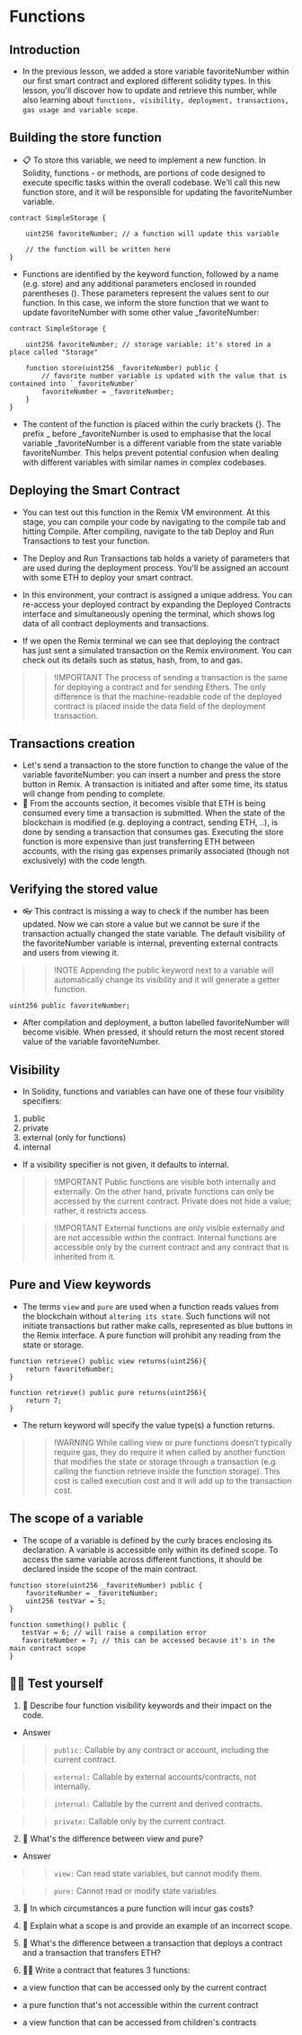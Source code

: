 # Functions

## Introduction
- In the previous lesson, we added a store variable favoriteNumber within our first smart contract and explored different solidity types. In this lesson, you'll discover how to update and retrieve this number, while also learning about `functions, visibility, deployment, transactions, gas usage and variable scope`.

## Building the store function
- 📋 To store this variable, we need to implement a new function. In Solidity, functions - or methods, are portions of code designed to execute specific tasks within the overall codebase. We'll call this new function store, and it will be responsible for updating the favoriteNumber variable.

```
contract SimpleStorage {

    uint256 favoriteNumber; // a function will update this variable

    // the function will be written here
}
```
- Functions are identified by the keyword function, followed by a name (e.g. store) and any additional parameters enclosed in rounded parentheses (). These parameters represent the values sent to our function. In this case, we inform the store function that we want to update favoriteNumber with some other value _favoriteNumber:

```
contract SimpleStorage {

    uint256 favoriteNumber; // storage variable: it's stored in a place called "Storage"

    function store(uint256 _favoriteNumber) public {
        // favorite number variable is updated with the value that is contained into `_favoriteNumber`
        favoriteNumber = _favoriteNumber;
    }
}
```

- The content of the function is placed within the curly brackets {}. The prefix _ before _favoriteNumber is used to emphasise that the local variable _favoriteNumber is a different variable from the state variable favoriteNumber. This helps prevent potential confusion when dealing with different variables with similar names in complex codebases.

## Deploying the Smart Contract
- You can test out this function in the Remix VM environment. At this stage, you can compile your code by navigating to the compile tab and hitting Compile. After compiling, navigate to the tab Deploy and Run Transactions to test your function.
- The Deploy and Run Transactions tab holds a variety of parameters that are used during the deployment process. You'll be assigned an account with some ETH to deploy your smart contract.

- In this environment, your contract is assigned a unique address. You can re-access your deployed contract by expanding the Deployed Contracts interface and simultaneously opening the terminal, which shows log data of all contract deployments and transactions.

- If we open the Remix terminal we can see that deploying the contract has just sent a simulated transaction on the Remix environment. You can check out its details such as status, hash, from, to and gas.

>> !IMPORTANT The process of sending a transaction is the same for deploying a contract and for sending Ethers. The only difference is that the machine-readable code of the deployed contract is placed inside the data field of the deployment transaction.

## Transactions creation
- Let's send a transaction to the store function to change the value of the variable favoriteNumber: you can insert a number and press the store button in Remix. A transaction is initiated and after some time, its status will change from pending to complete.
- 💸 From the accounts section, it becomes visible that ETH is being consumed every time a transaction is submitted. When the state of the blockchain is modified (e.g. deploying a contract, sending ETH, ..), is done by sending a transaction that consumes gas. Executing the store function is more expensive than just transferring ETH between accounts, with the rising gas expenses primarily associated (though not exclusively) with the code length.

## Verifying the stored value
- 👓 This contract is missing a way to check if the number has been updated. Now we can store a value but we cannot be sure if the transaction actually changed the state variable.
The default visibility of the favoriteNumber variable is internal, preventing external contracts and users from viewing it.

>> !NOTE Appending the public keyword next to a variable will automatically change its visibility and it will generate a getter function.

```
uint256 public favoriteNumber;
```

- After compilation and deployment, a button labelled favoriteNumber will become visible. When pressed, it should return the most recent stored value of the variable favoriteNumber.

## Visibility
- In Solidity, functions and variables can have one of these four visibility specifiers:

1. public
2. private
3. external (only for functions)
4. internal

- If a visibility specifier is not given, it defaults to internal.

>> !IMPORTANT Public functions are visible both internally and externally. On the other hand, private functions can only be accessed by the current contract. Private does not hide a value; rather, it restricts access.

>> !IMPORTANT External functions are only visible externally and are not accessible within the contract. Internal functions are accessible only by the current contract and any contract that is inherited from it. 

## Pure and View keywords
- The terms `view` and `pure` are used when a function reads values from the blockchain without `altering its state`. Such functions will not initiate transactions but rather make calls, represented as blue buttons in the Remix interface. A pure function will prohibit any reading from the state or storage.

```
function retrieve() public view returns(uint256){
    return favoriteNumber;
}
```

```
function retrieve() public pure returns(uint256){
    return 7;
}
```
- The return keyword will specify the value type(s) a function returns.

>> !WARNING While calling view or pure functions doesn’t typically require gas, they do require it when called by another function that modifies the state or storage through a transaction (e.g. calling the function retrieve inside the function storage). This cost is called execution cost and it will add up to the transaction cost.

## The scope of a variable
- The scope of a variable is defined by the curly braces enclosing its declaration. A variable is accessible only within its defined scope. To access the same variable across different functions, it should be declared inside the scope of the main contract.

```
function store(uint256 _favoriteNumber) public {
    favoriteNumber = _favoriteNumber;
    uint256 testVar = 5;
}
```

```
function something() public {
   testVar = 6; // will raise a compilation error
   favoriteNumber = 7; // this can be accessed because it's in the main contract scope
}
```

## 🧑‍💻 Test yourself
1. 📕 Describe four function visibility keywords and their impact on the code.
- Answer

>> `public:` Callable by any contract or account, including the current contract.

>> `external:` Callable by external accounts/contracts, not internally.

>> `internal:` Callable by the current and derived contracts.

>> `private:` Callable only by the current contract.

2. 📕 What's the difference between view and pure?
- Answer

>> `view:` Can read state variables, but cannot modify them.

>> `pure:` Cannot read or modify state variables.

3. 📕 In which circumstances a pure function will incur gas costs?

4. 📕 Explain what a scope is and provide an example of an incorrect scope.

5. 📕 What's the difference between a transaction that deploys a contract and a transaction that transfers ETH?

6. 🧑‍💻 Write a contract that features 3 functions:

- a view function that can be accessed only by the current contract

- a pure function that's not accessible within the current contract

- a view function that can be accessed from children's contracts
